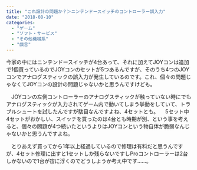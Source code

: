 ```yaml
---
title: "これ設計の問題か？＞ニンテンドースイッチのコントローラー誤入力"
date: "2018-08-10"
categories: 
  - "ゲーム"
  - "ソフト・サービス"
  - "その他機械系"
  - "戯言"
---
```


今家の中にはニンテンドースイッチが4台あって、それに加えてJOYコンは追加で1個買っているのでJOYコンのセットが5つあるんですが、そのうち4つのJOYコンでアナログスティックの誤入力が発生しているのです。これ、個々の問題じゃなくてJOYコンの設計の問題じゃないかと思うんですけども。

　JOYコンの左側コントローラーのアナログスティックが触っていない時にでもアナログスティックが入力されてゲーム内で動いてしまう挙動をしていて、トラブルシュートを試したんですが駄目なんですよね、4セットとも。 　5セット中4セットがおかしい、スイッチを買ったのは4台とも時期が別、という事を考えると、個々の問題が4つ続いたというよりはJOYコンという物自体が脆弱なんじゃないかと思うんですよね。

　とりあえず買ってから1年以上経過しているので修理は有料だと思うんですが、4セット修理に出すと1セットしか残らないですしProコントローラーは2台しかないので1台が宙に浮くのでどうしようか考え中です……。
